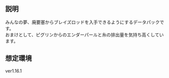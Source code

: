 ## 説明
みんなの夢、廃要塞からブレイズロッドを入手できるようにするデータパックです。  
おまけとして、ピグリンからのエンダーパールと糸の排出量を気持ち高くしています。

## 想定環境
ver1.16.1
